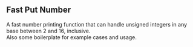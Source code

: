 ## Fast Put Number

A fast number printing function that can handle unsigned integers in any base between 2 and 16, inclusive.  
Also some boilerplate for example cases and usage.
